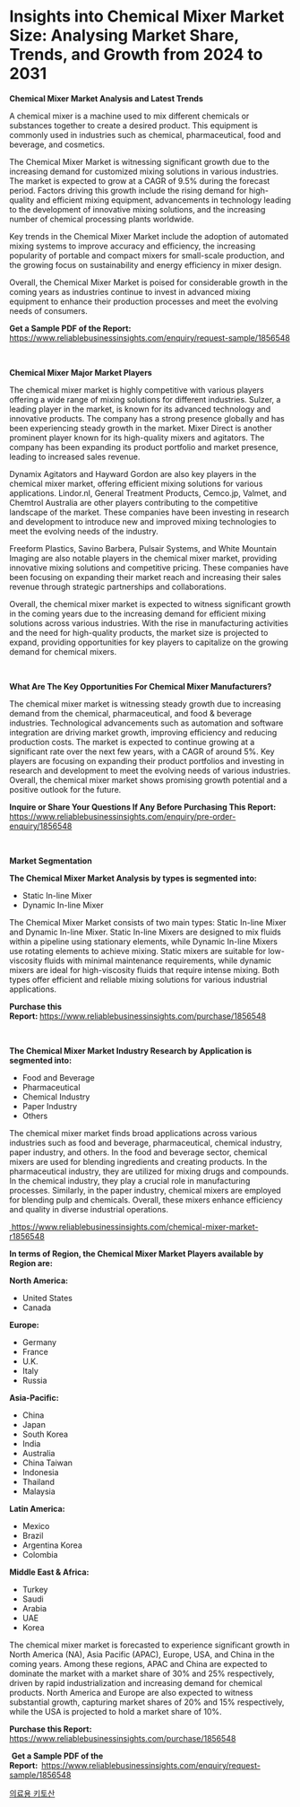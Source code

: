 <p><h1>Insights into Chemical Mixer Market Size: Analysing Market Share, Trends, and Growth from 2024 to 2031</h1></p><p><strong>Chemical Mixer Market Analysis and Latest Trends</strong></p>
<p><p>A chemical mixer is a machine used to mix different chemicals or substances together to create a desired product. This equipment is commonly used in industries such as chemical, pharmaceutical, food and beverage, and cosmetics.</p><p>The Chemical Mixer Market is witnessing significant growth due to the increasing demand for customized mixing solutions in various industries. The market is expected to grow at a CAGR of 9.5% during the forecast period. Factors driving this growth include the rising demand for high-quality and efficient mixing equipment, advancements in technology leading to the development of innovative mixing solutions, and the increasing number of chemical processing plants worldwide.</p><p>Key trends in the Chemical Mixer Market include the adoption of automated mixing systems to improve accuracy and efficiency, the increasing popularity of portable and compact mixers for small-scale production, and the growing focus on sustainability and energy efficiency in mixer design.</p><p>Overall, the Chemical Mixer Market is poised for considerable growth in the coming years as industries continue to invest in advanced mixing equipment to enhance their production processes and meet the evolving needs of consumers.</p></p>
<p><strong>Get a Sample PDF of the Report:&nbsp;</strong> <a href="https://www.reliablebusinessinsights.com/enquiry/request-sample/1856548">https://www.reliablebusinessinsights.com/enquiry/request-sample/1856548</a></p>
<p>&nbsp;</p>
<p><strong>Chemical Mixer Major Market Players</strong></p>
<p><p>The chemical mixer market is highly competitive with various players offering a wide range of mixing solutions for different industries. Sulzer, a leading player in the market, is known for its advanced technology and innovative products. The company has a strong presence globally and has been experiencing steady growth in the market. Mixer Direct is another prominent player known for its high-quality mixers and agitators. The company has been expanding its product portfolio and market presence, leading to increased sales revenue.</p><p>Dynamix Agitators and Hayward Gordon are also key players in the chemical mixer market, offering efficient mixing solutions for various applications. Lindor.nl, General Treatment Products, Cemco.jp, Valmet, and Chemtrol Australia are other players contributing to the competitive landscape of the market. These companies have been investing in research and development to introduce new and improved mixing technologies to meet the evolving needs of the industry.</p><p>Freeform Plastics, Savino Barbera, Pulsair Systems, and White Mountain Imaging are also notable players in the chemical mixer market, providing innovative mixing solutions and competitive pricing. These companies have been focusing on expanding their market reach and increasing their sales revenue through strategic partnerships and collaborations.</p><p>Overall, the chemical mixer market is expected to witness significant growth in the coming years due to the increasing demand for efficient mixing solutions across various industries. With the rise in manufacturing activities and the need for high-quality products, the market size is projected to expand, providing opportunities for key players to capitalize on the growing demand for chemical mixers.</p></p>
<p>&nbsp;</p>
<p><strong>What Are The Key Opportunities For Chemical Mixer Manufacturers?</strong></p>
<p><p>The chemical mixer market is witnessing steady growth due to increasing demand from the chemical, pharmaceutical, and food & beverage industries. Technological advancements such as automation and software integration are driving market growth, improving efficiency and reducing production costs. The market is expected to continue growing at a significant rate over the next few years, with a CAGR of around 5%. Key players are focusing on expanding their product portfolios and investing in research and development to meet the evolving needs of various industries. Overall, the chemical mixer market shows promising growth potential and a positive outlook for the future.</p></p>
<p><strong>Inquire or Share Your Questions If Any Before Purchasing This Report:</strong> <a href="https://www.reliablebusinessinsights.com/enquiry/pre-order-enquiry/1856548">https://www.reliablebusinessinsights.com/enquiry/pre-order-enquiry/1856548</a></p>
<p>&nbsp;</p>
<p><strong>Market Segmentation</strong></p>
<p><strong>The Chemical Mixer Market Analysis by types is segmented into:</strong></p>
<p><ul><li>Static In-line Mixer</li><li>Dynamic In-line Mixer</li></ul></p>
<p><p>The Chemical Mixer Market consists of two main types: Static In-line Mixer and Dynamic In-line Mixer. Static In-line Mixers are designed to mix fluids within a pipeline using stationary elements, while Dynamic In-line Mixers use rotating elements to achieve mixing. Static mixers are suitable for low-viscosity fluids with minimal maintenance requirements, while dynamic mixers are ideal for high-viscosity fluids that require intense mixing. Both types offer efficient and reliable mixing solutions for various industrial applications.</p></p>
<p><strong>Purchase this Report:&nbsp;</strong><a href="https://www.reliablebusinessinsights.com/purchase/1856548">https://www.reliablebusinessinsights.com/purchase/1856548</a></p>
<p>&nbsp;</p>
<p><strong>The Chemical Mixer Market Industry Research by Application is segmented into:</strong></p>
<p><ul><li>Food and Beverage</li><li>Pharmaceutical</li><li>Chemical Industry</li><li>Paper Industry</li><li>Others</li></ul></p>
<p><p>The chemical mixer market finds broad applications across various industries such as food and beverage, pharmaceutical, chemical industry, paper industry, and others. In the food and beverage sector, chemical mixers are used for blending ingredients and creating products. In the pharmaceutical industry, they are utilized for mixing drugs and compounds. In the chemical industry, they play a crucial role in manufacturing processes. Similarly, in the paper industry, chemical mixers are employed for blending pulp and chemicals. Overall, these mixers enhance efficiency and quality in diverse industrial operations.</p></p>
<p><a href="https://www.reliablebusinessinsights.com/chemical-mixer-market-r1856548">&nbsp;https://www.reliablebusinessinsights.com/chemical-mixer-market-r1856548</a></p>
<p><strong>In terms of Region, the Chemical Mixer Market Players available by Region are:</strong></p>
<p>
    <p> <strong> North America: </strong>
        <ul>
            <li>United States</li>
            <li>Canada</li>
        </ul>
        </p> 
    <p> <strong> Europe: </strong>
        <ul>
            <li>Germany</li>
            <li>France</li>
            <li>U.K.</li>
            <li>Italy</li>
            <li>Russia</li>
        </ul>
        </p> 
    <p> <strong> Asia-Pacific: </strong>
        <ul>
            <li>China</li>
            <li>Japan</li>
            <li>South Korea</li>
            <li>India</li>
            <li>Australia</li>
            <li>China Taiwan</li>
            <li>Indonesia</li>
            <li>Thailand</li>
            <li>Malaysia</li>
        </ul>
        </p> 
    <p> <strong> Latin America: </strong>
        <ul>
            <li>Mexico</li>
            <li>Brazil</li>
            <li>Argentina Korea</li>
            <li>Colombia</li>
        </ul>
        </p> 
    <p> <strong> Middle East & Africa: </strong>
        <ul>
            <li>Turkey</li>
            <li>Saudi</li>
            <li>Arabia</li>
            <li>UAE</li>
            <li>Korea</li>
        </ul>
    </p>
    </p>
<p><p>The chemical mixer market is forecasted to experience significant growth in North America (NA), Asia Pacific (APAC), Europe, USA, and China in the coming years. Among these regions, APAC and China are expected to dominate the market with a market share of 30% and 25% respectively, driven by rapid industrialization and increasing demand for chemical products. North America and Europe are also expected to witness substantial growth, capturing market shares of 20% and 15% respectively, while the USA is projected to hold a market share of 10%.</p></p>
<p><strong>Purchase this Report: </strong><a href="https://www.reliablebusinessinsights.com/purchase/1856548">https://www.reliablebusinessinsights.com/purchase/1856548</a></p>
<p>&nbsp;<strong>Get a Sample PDF of the Report:&nbsp;&nbsp;</strong><a href="https://www.reliablebusinessinsights.com/enquiry/request-sample/1856548">https://www.reliablebusinessinsights.com/enquiry/request-sample/1856548</a></p>
<p><strong></strong></p>
<p><p><a href="https://medium.com/@rowedrowe/%EC%9D%98%EB%A3%8C%EC%9A%A9-%EC%BC%80%ED%86%A0%EC%82%B0-%EC%82%B0%EC%97%85-%EB%B6%84%EC%84%9D-%EB%B3%B4%EA%B3%A0%EC%84%9C-%EC%8B%9C%EC%9E%A5-%EA%B7%9C%EB%AA%A8%EB%8A%94-%EC%97%B0%ED%8F%89%EA%B7%A0-%EC%84%B1%EC%9E%A5%ED%95%98%EB%A9%B0-2024%EB%85%84%EB%B6%80%ED%84%B0-2031%EB%85%84%EA%B9%8C%EC%A7%80%EC%9D%98-%EA%B8%B0%EA%B0%84-%EB%8F%99%EC%95%88-%EC%9D%91%EC%9A%A9-%EB%B6%84%EC%95%BC-%EC%9C%A0%ED%98%95-%EB%B0%8F-%EC%A7%80%EC%97%AD%EB%B3%84%EB%A1%9C-%EC%98%88%EC%B8%A1%EB%90%A9%EB%8B%88%EB%8B%A4-7d85e9233e09">의료용 키토산</a></p></p>